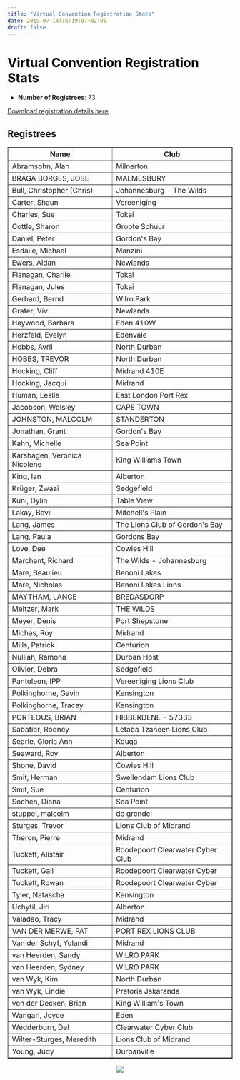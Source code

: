 ```yaml
---
title: "Virtual Convention Registration Stats"
date: 2019-07-14T16:19:07+02:00
draft: false
---
```


<html>
<head>
<script type="text/javascript" src="https://ajax.googleapis.com/ajax/libs/jquery/3.4.1/jquery.min.js"></script>
<script type="text/javascript" src="https://cdnjs.com/libraries/jquery.tablesorter"></script>
<script type="text/javascript">
    $(function() {
        $(".registreeTable").tablesorter();
    });
</script>
</head>
<body>
<h1 style="color: #000000;">Virtual Convention Registration Stats</h1>
<ul><li><strong>Number of Registrees</strong>: 73</li>
</ul><a href="/docs/virtual_convention_stats.csv">Download registration details here</a>
<h2>Registrees</h2>
<table id="registreeTable" class="tablesorter" border="1" padding=1>
<thead>
<tr>
<th>
Name
</th>
<th>
Club
</th>
</tr>
</thead>
<tbody>
<tr><td>Abramsohn, Alan</td><td>Milnerton</td></tr>
<tr><td>BRAGA BORGES, JOSE</td><td>MALMESBURY</td></tr>
<tr><td>Bull, Christopher (Chris)</td><td>Johannesburg - The Wilds</td></tr>
<tr><td>Carter, Shaun</td><td>Vereeniging</td></tr>
<tr><td>Charles, Sue</td><td>Tokai</td></tr>
<tr><td>Cottle, Sharon</td><td>Groote Schuur</td></tr>
<tr><td>Daniel, Peter</td><td>Gordon's Bay</td></tr>
<tr><td>Esdaile, Michael</td><td>Manzini</td></tr>
<tr><td>Ewers, Aidan</td><td>Newlands</td></tr>
<tr><td>Flanagan, Charlie</td><td>Tokai</td></tr>
<tr><td>Flanagan, Jules</td><td>Tokai</td></tr>
<tr><td>Gerhard, Bernd</td><td>Wilro Park</td></tr>
<tr><td>Grater, Viv</td><td>Newlands</td></tr>
<tr><td>Haywood, Barbara</td><td>Eden 410W</td></tr>
<tr><td>Herzfeld, Evelyn</td><td>Edenvale</td></tr>
<tr><td>Hobbs, Avril</td><td>North Durban</td></tr>
<tr><td>HOBBS, TREVOR</td><td>North Durban</td></tr>
<tr><td>Hocking, Cliff</td><td>Midrand 410E</td></tr>
<tr><td>Hocking, Jacqui</td><td>Midrand</td></tr>
<tr><td>Human, Leslie</td><td>East London Port Rex</td></tr>
<tr><td>Jacobson, Wolsley</td><td>CAPE TOWN</td></tr>
<tr><td>JOHNSTON, MALCOLM</td><td>STANDERTON</td></tr>
<tr><td>Jonathan, Grant</td><td>Gordon's Bay</td></tr>
<tr><td>Kahn, Michelle</td><td>Sea Point</td></tr>
<tr><td>Karshagen, Veronica Nicolene</td><td>King Williams Town</td></tr>
<tr><td>King, Ian</td><td>Alberton</td></tr>
<tr><td>Krüger, Zwaai</td><td>Sedgefield</td></tr>
<tr><td>Kuni, Dylin</td><td>Table View</td></tr>
<tr><td>Lakay, Bevil</td><td>Mitchell's Plain</td></tr>
<tr><td>Lang, James</td><td>The Lions Club of Gordon's Bay</td></tr>
<tr><td>Lang, Paula</td><td>Gordons Bay</td></tr>
<tr><td>Love, Dee</td><td>Cowies Hill</td></tr>
<tr><td>Marchant, Richard</td><td>The Wilds - Johannesburg</td></tr>
<tr><td>Mare, Beaulieu</td><td>Benoni Lakes</td></tr>
<tr><td>Mare, Nicholas</td><td>Benoni Lakes Lions</td></tr>
<tr><td>MAYTHAM, LANCE</td><td>BREDASDORP</td></tr>
<tr><td>Meltzer, Mark</td><td>THE WILDS</td></tr>
<tr><td>Meyer, Denis</td><td>Port Shepstone</td></tr>
<tr><td>Michas, Roy</td><td>Midrand</td></tr>
<tr><td>Mills, Patrick</td><td>Centurion</td></tr>
<tr><td>Nulliah, Ramona</td><td>Durban Host</td></tr>
<tr><td>Olivier, Debra</td><td>Sedgefield</td></tr>
<tr><td>Pantoleon, IPP</td><td>Vereeniging Lions Club</td></tr>
<tr><td>Polkinghorne, Gavin</td><td>Kensington</td></tr>
<tr><td>Polkinghorne, Tracey</td><td>Kensington</td></tr>
<tr><td>PORTEOUS, BRIAN</td><td>HIBBERDENE - 57333</td></tr>
<tr><td>Sabatier, Rodney</td><td>Letaba Tzaneen Lions Club</td></tr>
<tr><td>Searle, Gloria Ann</td><td>Kouga</td></tr>
<tr><td>Seaward, Roy</td><td>Alberton</td></tr>
<tr><td>Shone, David</td><td>Cowies HIll</td></tr>
<tr><td>Smit, Herman</td><td>Swellendam Lions Club</td></tr>
<tr><td>Smit, Sue</td><td>Centurion</td></tr>
<tr><td>Sochen, Diana</td><td>Sea Point</td></tr>
<tr><td>stuppel, malcolm</td><td>de grendel</td></tr>
<tr><td>Sturges, Trevor</td><td>Lions Club of Midrand</td></tr>
<tr><td>Theron, Pierre</td><td>Midrand</td></tr>
<tr><td>Tuckett, Alistair</td><td>Roodepoort Clearwater Cyber Club</td></tr>
<tr><td>Tuckett, Gail</td><td>Roodepoort Clearwater Cyber</td></tr>
<tr><td>Tuckett, Rowan</td><td>Roodepoort Clearwater Cyber</td></tr>
<tr><td>Tyler, Natascha</td><td>Kensington</td></tr>
<tr><td>Uchytil, Jiri</td><td>Alberton</td></tr>
<tr><td>Valadao, Tracy</td><td>Midrand</td></tr>
<tr><td>VAN DER MERWE, PAT</td><td>PORT REX LIONS CLUB</td></tr>
<tr><td>Van der Schyf, Yolandi</td><td>Midrand</td></tr>
<tr><td>van Heerden, Sandy</td><td>WILRO PARK</td></tr>
<tr><td>van Heerden, Sydney</td><td>WILRO PARK</td></tr>
<tr><td>van Wyk, Kim</td><td>North Durban</td></tr>
<tr><td>van Wyk, Lindie</td><td>Pretoria Jakaranda</td></tr>
<tr><td>von der Decken, Brian</td><td>King William's Town</td></tr>
<tr><td>Wangari, Joyce</td><td>Eden</td></tr>
<tr><td>Wedderburn, Del</td><td>Clearwater Cyber Club</td></tr>
<tr><td>Wilter-Sturges, Meredith</td><td>Lions Club of Midrand</td></tr>
<tr><td>Young, Judy</td><td>Durbanville</td></tr>

</tbody>
</table>
<div style="text-align:center"><img src="/img/virtual_registrations_over_time.png"></div>
</body>
</html>
